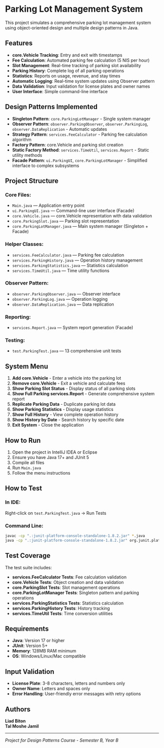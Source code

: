 # Parking Lot Management System

This project simulates a comprehensive parking lot management system using object-oriented design and multiple design patterns in Java.

## Features

- **core.Vehicle Tracking**: Entry and exit with timestamps
- **Fee Calculation**: Automated parking fee calculation (5 NIS per hour)
- **Slot Management**: Real-time tracking of parking slot availability
- **Parking History**: Complete log of all parking operations
- **Statistics**: Reports on usage, revenue, and stay times
- **Automatic Logging**: Real-time system updates using Observer pattern
- **Data Validation**: Input validation for license plates and owner names
- **User Interface**: Simple command-line interface

## Design Patterns Implemented

- **Singleton Pattern**: `core.ParkingLotManager` - Single system manager
- **Observer Pattern**: `observer.ParkingObserver`, `observer.ParkingLog`, `observer.DataReplication` - Automatic updates
- **Strategy Pattern**: `services.FeeCalculator` - Parking fee calculation algorithm
- **Factory Pattern**: core.Vehicle and parking slot creation
- **Static Factory Method**: `services.TimeUtil`, `services.Report` - Static utility methods
- **Facade Pattern**: `ui.ParkingUI`, `core.ParkingLotManager` - Simplified interface to complex subsystems

## Project Structure

### Core Files:
- `Main.java` — Application entry point
- `ui.ParkingUI.java` — Command-line user interface (Facade)
- `core.Vehicle.java` — core.Vehicle representation with data validation
- `core.ParkingSlot.java` — Parking slot representation
- `core.ParkingLotManager.java` — Main system manager (Singleton + Facade)

### Helper Classes:
- `services.FeeCalculator.java` — Parking fee calculation
- `services.ParkingHistory.java` — Operation history management
- `services.ParkingStatistics.java` — Statistics calculation
- `services.TimeUtil.java` — Time utility functions

### Observer Pattern:
- `observer.ParkingObserver.java` — Observer interface
- `observer.ParkingLog.java` — Operation logging
- `observer.DataReplication.java` — Data replication

### Reporting:
- `services.Report.java` — System report generation (Facade)

### Testing:
- `test.ParkingTest.java` — 13 comprehensive unit tests

## System Menu

1. **Add core.Vehicle** - Enter a vehicle into the parking lot
2. **Remove core.Vehicle** - Exit a vehicle and calculate fees
3. **Show Parking Slot Status** - Display status of all parking slots
4. **Show Full Parking services.Report** - Generate comprehensive system report
5. **Replicate Parking Data** - Duplicate parking lot data
6. **Show Parking Statistics** - Display usage statistics
7. **Show Full History** - View complete operation history
8. **Show History by Date** - Search history by specific date
9. **Exit System** - Close the application

## How to Run

1. Open the project in IntelliJ IDEA or Eclipse
2. Ensure you have Java 17+ and JUnit 5
3. Compile all files
4. Run `Main.java`
5. Follow the menu instructions

## How to Test

### In IDE:
Right-click on `test.ParkingTest.java` → Run Tests

### Command Line:
```bash
javac -cp ".:junit-platform-console-standalone-1.8.2.jar" *.java
java -cp ".:junit-platform-console-standalone-1.8.2.jar" org.junit.platform.console.ConsoleLauncher --scan-classpath
```

## Test Coverage

The test suite includes:
- **services.FeeCalculator Tests**: Fee calculation validation
- **core.Vehicle Tests**: Object creation and data validation
- **core.ParkingSlot Tests**: Slot management operations
- **core.ParkingLotManager Tests**: Singleton pattern and parking operations
- **services.ParkingStatistics Tests**: Statistics calculation
- **services.ParkingHistory Tests**: History tracking
- **services.TimeUtil Tests**: Time conversion utilities

## Requirements

- **Java**: Version 17 or higher
- **JUnit**: Version 5+
- **Memory**: 128MB RAM minimum
- **OS**: Windows/Linux/Mac compatible

## Input Validation

- **License Plate**: 3-8 characters, letters and numbers only
- **Owner Name**: Letters and spaces only
- **Error Handling**: User-friendly error messages with retry options

## Authors

**Liad Biton**  
**Tal Moshe Jamil**

---

*Project for Design Patterns Course - Semester B, Year B*
